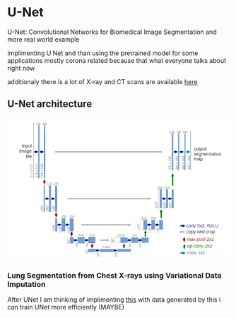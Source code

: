 # U-Net
U-Net: Convolutional Networks for Biomedical Image Segmentation and more real world example 

implimenting U Net and than using the pretrained model for some applications 
mostly corona related because that what everyone talks about right now 

additionaly there is a lot of X-ray and CT scans are available [here](https://academictorrents.com/download/136ffddd0959108becb2b3a86630bec049fcb0ff.torrent)

## U-Net architecture
![UNet arch](./docs/UNet_arch.png)


### Lung Segmentation from Chest X-rays using Variational Data Imputation

After UNet I am thinking of implimenting [this](https://arxiv.org/pdf/2005.10052.pdf)
with data generated by this i can train UNet more efficiently (MAYBE)

